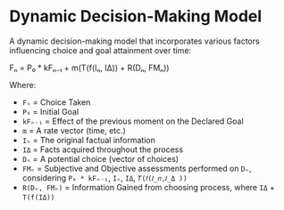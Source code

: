 # Dynamic Decision-Making Model

A dynamic decision-making model that incorporates various factors influencing choice and goal attainment over time:

Fₙ = P₀ * kFₙ₋₁ + m(T(f(Iₙ, IΔ)) + R(Dₙ, FMₙ))


Where:

- `Fₙ` = Choice Taken
- `P₀` = Initial Goal
- `kFₙ₋₁` = Effect of the previous moment on the Declared Goal
- `m` = A rate vector (time, etc.)
- `Iₙ` = The original factual information
- `IΔ` = Facts acquired throughout the process
- `Dₙ` = A potential choice (vector of choices)
- `FMₙ` = Subjective and Objective assessments performed on `Dₙ`, considering `P₀ * kFₙ₋₁`, `Iₙ`, `IΔ`, `𝑇(𝑓(𝐼_𝑛,𝐼_Δ ))`
- `R(Dₙ, FMₙ)` = Information Gained from choosing process, where `IΔ` + `T(f(IΔ))`


